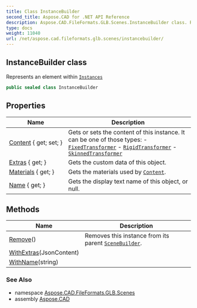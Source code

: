 ```yaml
---
title: Class InstanceBuilder
second_title: Aspose.CAD for .NET API Reference
description: Aspose.CAD.FileFormats.GLB.Scenes.InstanceBuilder class. Represents an element within Instances
type: docs
weight: 11040
url: /net/aspose.cad.fileformats.glb.scenes/instancebuilder/
---
```

## InstanceBuilder class

Represents an element within [`Instances`](../scenebuilder/instances/)

```csharp
public sealed class InstanceBuilder
```

## Properties

| Name | Description |
| --- | --- |
| [Content](../../aspose.cad.fileformats.glb.scenes/instancebuilder/content/) { get; set; } | Gets or sets the content of this instance. It can be one of those types: - [`FixedTransformer`](../fixedtransformer/) - [`RigidTransformer`](../rigidtransformer/) - [`SkinnedTransformer`](../skinnedtransformer/) |
| [Extras](../../aspose.cad.fileformats.glb.scenes/instancebuilder/extras/) { get; } | Gets the custom data of this object. |
| [Materials](../../aspose.cad.fileformats.glb.scenes/instancebuilder/materials/) { get; } | Gets the materials used by [`Content`](./content/). |
| [Name](../../aspose.cad.fileformats.glb.scenes/instancebuilder/name/) { get; } | Gets the display text name of this object, or null. |

## Methods

| Name | Description |
| --- | --- |
| [Remove](../../aspose.cad.fileformats.glb.scenes/instancebuilder/remove/)() | Removes this instance from its parent [`SceneBuilder`](../scenebuilder/). |
| [WithExtras](../../aspose.cad.fileformats.glb.scenes/instancebuilder/withextras/)(JsonContent) |  |
| [WithName](../../aspose.cad.fileformats.glb.scenes/instancebuilder/withname/)(string) |  |

### See Also

* namespace [Aspose.CAD.FileFormats.GLB.Scenes](../../aspose.cad.fileformats.glb.scenes/)
* assembly [Aspose.CAD](../../)


